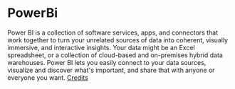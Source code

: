 # PowerBi


Power BI is a collection of software services, apps, and connectors that work together to turn your unrelated sources of data into coherent, visually immersive, and interactive insights. Your data might be an Excel spreadsheet, or a collection of cloud-based and on-premises hybrid data warehouses. Power BI lets you easily connect to your data sources, visualize and discover what's important, and share that with anyone or everyone you want. [Credits](https://learn.microsoft.com/en-us/power-bi/fundamentals/power-bi-overview)
